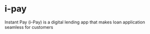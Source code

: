 # i-pay
Instant Pay (i-Pay) is a digital lending app that makes loan application seamless for customers
